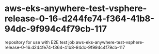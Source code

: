 # aws-eks-anywhere-test-vsphere-release-0-16-d244fe74-f364-41b8-94dc-9f994c4f79cb-117
repository for use with E2E test job aws-eks-anywhere-test-vsphere-release-0-16:d244fe74-f364-41b8-94dc-9f994c4f79cb-117
